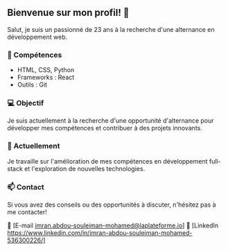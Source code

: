 ## Bienvenue sur mon profil! 👋

Salut, je suis un passionné de 23 ans à la recherche d'une alternance en développement web.

### 🚀 Compétences
- HTML, CSS, Python
- Frameworks : React
- Outils : Git

### 💻 Objectif
Je suis actuellement à la recherche d'une opportunité d'alternance pour développer mes compétences et contribuer à des projets innovants.

### 🌱 Actuellement
Je travaille sur l'amélioration de mes compétences en développement full-stack et l'exploration de nouvelles technologies.

### 📫 Contact
Si vous avez des conseils ou des opportunités à discuter, n'hésitez pas à me contacter!

📧 [E-mail imran.abdou-souleiman-mohamed@laplateforme.io]
💼 [LinkedIn https://www.linkedin.com/in/imran-abdou-souleiman-mohamed-536300226/]
